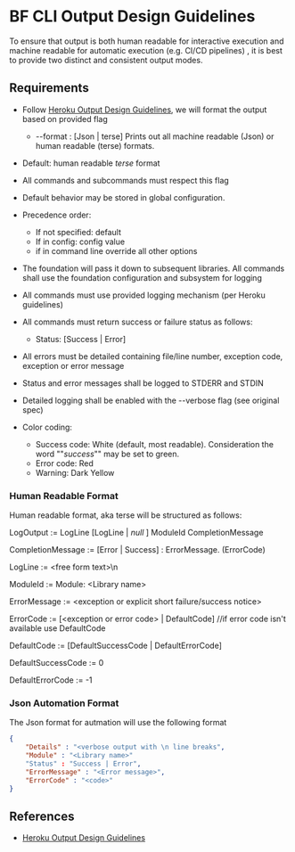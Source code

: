 # BF CLI Output Design Guidelines

To ensure that output is both human readable for interactive execution and machine readable for automatic execution (e.g. CI/CD pipelines) , it is best to provide two distinct and consistent output modes.

## Requirements

* Follow [Heroku Output  Design Guidelines](https://devcenter.heroku.com/articles/cli-style-guide#human-readable-output-vs-machine-readable-output), we will format the output based on provided flag 
  * --format : [Json | terse] 	Prints out all machine readable (Json) or human readable (terse) formats. 

* Default: human readable *terse* format
* All commands and subcommands must respect this flag
* Default behavior may be stored in global configuration. 
* Precedence order: 
  * If not specified: default
  * If in config: config value
  * if in command line override all other options
* The foundation will pass it down to subsequent libraries. All commands shall use the foundation configuration and subsystem for logging
* All commands must use provided logging mechanism (per Heroku guidelines)
* All commands must return success or failure status as follows:
  * Status: [Success | Error]
* All errors must be detailed containing file/line number, exception code, exception or error message
* Status and error messages shall be logged to STDERR and STDIN
* Detailed logging shall be enabled with the --verbose flag (see original spec)
* Color coding: 
  * Success code: White (default, most readable). Consideration the word ""*success*"" may be set to green. 
  * Error code: Red
  * Warning: Dark Yellow



### Human Readable Format

Human readable format, aka terse will be structured as follows:

LogOutput := LogLine [LogLine | *null* ] ModuleId CompletionMessage

CompletionMessage := [Error | Success] : ErrorMessage. (ErrorCode)

LogLine := \<free form text>\n

ModuleId := Module: \<Library name>

ErrorMessage := \<exception or explicit short failure/success notice>

ErrorCode := [\<exception or error code> |  DefaultCode]  //if error code isn't available use DefaultCode

DefaultCode :=  [DefaultSuccessCode | DefaultErrorCode]

DefaultSuccessCode := 0

DefaultErrorCode := -1



### Json Automation Format

The Json format for autmation will use the following format

```json
{
	"Details" : "<verbose output with \n line breaks",
    "Module" : "<Library name>"
	"Status" : "Success | Error",
	"ErrorMessage" : "<Error message>",
	"ErrorCode" : "<code>"
}
```





## References



* [Heroku Output Design Guidelines](https://devcenter.heroku.com/articles/cli-style-guide#human-readable-output-vs-machine-readable-output)




